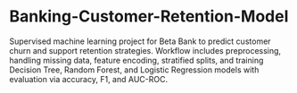 # Banking-Customer-Retention-Model
Supervised machine learning project for Beta Bank to predict customer churn and support retention strategies. Workflow includes preprocessing, handling missing data, feature encoding, stratified splits, and training Decision Tree, Random Forest, and Logistic Regression models with evaluation via accuracy, F1, and AUC-ROC.
